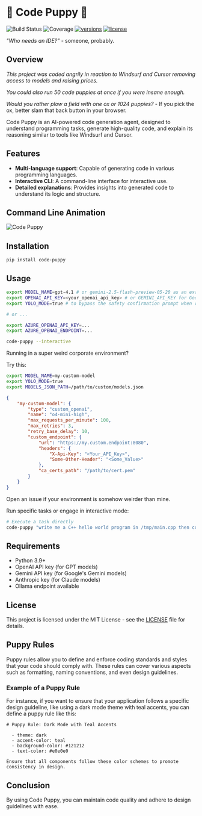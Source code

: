 # 🐶 Code Puppy 🐶
![Build Status](https://img.shields.io/badge/build-passing-brightgreen)
![Coverage](https://img.shields.io/badge/coverage-95%25-brightgreen)
  <a href="https://github.com/mpfaffenberger/code_puppy"><img src="https://img.shields.io/pypi/pyversions/pydantic-ai.svg" alt="versions"></a>
  <a href="https://github.com/mpfaffenberger/code_puppy/blob/main/LICENSE"><img src="https://img.shields.io/github/license/pydantic/pydantic-ai.svg?v" alt="license"></a>

*"Who needs an IDE?"* - someone, probably.

## Overview

*This project was coded angrily in reaction to Windsurf and Cursor removing access to models and raising prices.* 

*You could also run 50 code puppies at once if you were insane enough.*

*Would you rather plow a field with one ox or 1024 puppies?* 
    - If you pick the ox, better slam that back button in your browser.
    

Code Puppy is an AI-powered code generation agent, designed to understand programming tasks, generate high-quality code, and explain its reasoning similar to tools like Windsurf and Cursor. 

## Features

- **Multi-language support**: Capable of generating code in various programming languages.
- **Interactive CLI**: A command-line interface for interactive use.
- **Detailed explanations**: Provides insights into generated code to understand its logic and structure.

## Command Line Animation

![Code Puppy](code_puppy.gif)

## Installation

`pip install code-puppy`

## Usage
```bash
export MODEL_NAME=gpt-4.1 # or gemini-2.5-flash-preview-05-20 as an example for Google Gemini models
export OPENAI_API_KEY=<your_openai_api_key> # or GEMINI_API_KEY for Google Gemini models
export YOLO_MODE=true # to bypass the safety confirmation prompt when running shell commands

# or ...

export AZURE_OPENAI_API_KEY=...
export AZURE_OPENAI_ENDPOINT=...

code-puppy --interactive
```
Running in a super weird corporate environment? 

Try this:
```bash
export MODEL_NAME=my-custom-model
export YOLO_MODE=true
export MODELS_JSON_PATH=/path/to/custom/models.json
```

```json
{
    "my-custom-model": {
        "type": "custom_openai",
        "name": "o4-mini-high",
        "max_requests_per_minute": 100,
        "max_retries": 3,
        "retry_base_delay": 10,
        "custom_endpoint": {
            "url": "https://my.custom.endpoint:8080",
            "headers": {
                "X-Api-Key": "<Your_API_Key>",
                "Some-Other-Header": "<Some_Value>"
            },
            "ca_certs_path": "/path/to/cert.pem"
        }
    }
}
```
Open an issue if your environment is somehow weirder than mine.

Run specific tasks or engage in interactive mode:

```bash
# Execute a task directly
code-puppy "write me a C++ hello world program in /tmp/main.cpp then compile it and run it"
```

## Requirements

- Python 3.9+
- OpenAI API key (for GPT models)
- Gemini API key (for Google's Gemini models)
- Anthropic key (for Claude models)
- Ollama endpoint available

## License

This project is licensed under the MIT License - see the [LICENSE](LICENSE) file for details.

## Puppy Rules
Puppy rules allow you to define and enforce coding standards and styles that your code should comply with. These rules can cover various aspects such as formatting, naming conventions, and even design guidelines.

### Example of a Puppy Rule
For instance, if you want to ensure that your application follows a specific design guideline, like using a dark mode theme with teal accents, you can define a puppy rule like this:

```plaintext
# Puppy Rule: Dark Mode with Teal Accents

  - theme: dark
  - accent-color: teal
  - background-color: #121212
  - text-color: #e0e0e0

Ensure that all components follow these color schemes to promote consistency in design.
```

## Conclusion
By using Code Puppy, you can maintain code quality and adhere to design guidelines with ease.
